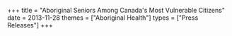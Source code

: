 +++
title = "Aboriginal Seniors Among Canada's Most Vulnerable Citizens"
date = 2013-11-28
themes = ["Aboriginal Health"]
types = ["Press Releases"]
+++
